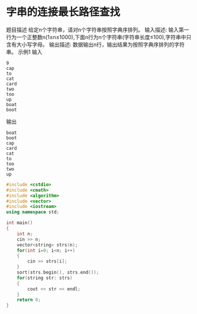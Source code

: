 # 字串的连接最长路径查找

题目描述
给定n个字符串，请对n个字符串按照字典序排列。
输入描述:
输入第一行为一个正整数n(1≤n≤1000),下面n行为n个字符串(字符串长度≤100),字符串中只含有大小写字母。
输出描述:
数据输出n行，输出结果为按照字典序排列的字符串。
示例1
输入
```
9
cap
to
cat
card
two
too
up
boat
boot
```
输出
```
boat
boot
cap
card
cat
to
too
two
up
```

```c++
#include <cstdio>
#include <cmath>
#include <algorithm>
#include <vector>
#include <iostream>
using namespace std;

int main()
{
    int n;
    cin >> n;
    vector<string> strs(n);
    for(int i=0; i<n; i++)
    {
        cin >> strs[i];
    }
    sort(strs.begin(), strs.end());
    for(string str: strs)
    {
        cout << str << endl;
    }
    return 0;
}
```